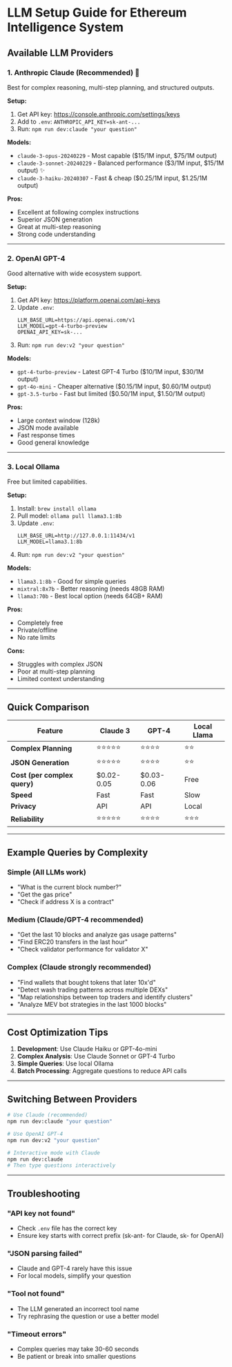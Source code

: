 # LLM Setup Guide for Ethereum Intelligence System

## Available LLM Providers

### 1. Anthropic Claude (Recommended) 🎯
Best for complex reasoning, multi-step planning, and structured outputs.

**Setup:**
1. Get API key: https://console.anthropic.com/settings/keys
2. Add to `.env`: `ANTHROPIC_API_KEY=sk-ant-...`
3. Run: `npm run dev:claude "your question"`

**Models:**
- `claude-3-opus-20240229` - Most capable ($15/1M input, $75/1M output)
- `claude-3-sonnet-20240229` - Balanced performance ($3/1M input, $15/1M output) ✨
- `claude-3-haiku-20240307` - Fast & cheap ($0.25/1M input, $1.25/1M output)

**Pros:**
- Excellent at following complex instructions
- Superior JSON generation
- Great at multi-step reasoning
- Strong code understanding

---

### 2. OpenAI GPT-4
Good alternative with wide ecosystem support.

**Setup:**
1. Get API key: https://platform.openai.com/api-keys
2. Update `.env`:
   ```
   LLM_BASE_URL=https://api.openai.com/v1
   LLM_MODEL=gpt-4-turbo-preview
   OPENAI_API_KEY=sk-...
   ```
3. Run: `npm run dev:v2 "your question"`

**Models:**
- `gpt-4-turbo-preview` - Latest GPT-4 Turbo ($10/1M input, $30/1M output)
- `gpt-4o-mini` - Cheaper alternative ($0.15/1M input, $0.60/1M output)
- `gpt-3.5-turbo` - Fast but limited ($0.50/1M input, $1.50/1M output)

**Pros:**
- Large context window (128k)
- JSON mode available
- Fast response times
- Good general knowledge

---

### 3. Local Ollama
Free but limited capabilities.

**Setup:**
1. Install: `brew install ollama`
2. Pull model: `ollama pull llama3.1:8b`
3. Update `.env`:
   ```
   LLM_BASE_URL=http://127.0.0.1:11434/v1
   LLM_MODEL=llama3.1:8b
   ```
4. Run: `npm run dev:v2 "your question"`

**Models:**
- `llama3.1:8b` - Good for simple queries
- `mixtral:8x7b` - Better reasoning (needs 48GB RAM)
- `llama3:70b` - Best local option (needs 64GB+ RAM)

**Pros:**
- Completely free
- Private/offline
- No rate limits

**Cons:**
- Struggles with complex JSON
- Poor at multi-step planning
- Limited context understanding

---

## Quick Comparison

| Feature | Claude 3 | GPT-4 | Local Llama |
|---------|----------|-------|-------------|
| **Complex Planning** | ⭐⭐⭐⭐⭐ | ⭐⭐⭐⭐ | ⭐⭐ |
| **JSON Generation** | ⭐⭐⭐⭐⭐ | ⭐⭐⭐⭐ | ⭐⭐ |
| **Cost (per complex query)** | $0.02-0.05 | $0.03-0.06 | Free |
| **Speed** | Fast | Fast | Slow |
| **Privacy** | API | API | Local |
| **Reliability** | ⭐⭐⭐⭐⭐ | ⭐⭐⭐⭐ | ⭐⭐⭐ |

---

## Example Queries by Complexity

### Simple (All LLMs work)
- "What is the current block number?"
- "Get the gas price"
- "Check if address X is a contract"

### Medium (Claude/GPT-4 recommended)
- "Get the last 10 blocks and analyze gas usage patterns"
- "Find ERC20 transfers in the last hour"
- "Check validator performance for validator X"

### Complex (Claude strongly recommended)
- "Find wallets that bought tokens that later 10x'd"
- "Detect wash trading patterns across multiple DEXs"
- "Map relationships between top traders and identify clusters"
- "Analyze MEV bot strategies in the last 1000 blocks"

---

## Cost Optimization Tips

1. **Development**: Use Claude Haiku or GPT-4o-mini
2. **Complex Analysis**: Use Claude Sonnet or GPT-4 Turbo
3. **Simple Queries**: Use local Ollama
4. **Batch Processing**: Aggregate questions to reduce API calls

---

## Switching Between Providers

```bash
# Use Claude (recommended)
npm run dev:claude "your question"

# Use OpenAI GPT-4
npm run dev:v2 "your question"

# Interactive mode with Claude
npm run dev:claude
# Then type questions interactively
```

---

## Troubleshooting

### "API key not found"
- Check `.env` file has the correct key
- Ensure key starts with correct prefix (sk-ant- for Claude, sk- for OpenAI)

### "JSON parsing failed"
- Claude and GPT-4 rarely have this issue
- For local models, simplify your question

### "Tool not found"
- The LLM generated an incorrect tool name
- Try rephrasing the question or use a better model

### "Timeout errors"
- Complex queries may take 30-60 seconds
- Be patient or break into smaller questions